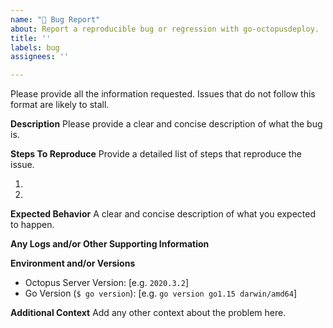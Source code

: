 ```yaml
---
name: "🐛 Bug Report"
about: Report a reproducible bug or regression with go-octopusdeploy.
title: ''
labels: bug
assignees: ''

---
```


Please provide all the information requested. Issues that do not follow this format are likely to stall.

**Description**
Please provide a clear and concise description of what the bug is.

**Steps To Reproduce**
Provide a detailed list of steps that reproduce the issue.

1.
2.

**Expected Behavior**
A clear and concise description of what you expected to happen.

**Any Logs and/or Other Supporting Information**

**Environment and/or Versions**
- Octopus Server Version: [e.g. `2020.3.2`]
- Go Version (`$ go version`): [e.g. `go version go1.15 darwin/amd64`]

**Additional Context**
Add any other context about the problem here.